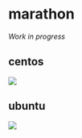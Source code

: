 # marathon

*Work in progress*

## centos

[![](https://badge.imagelayers.io/mesoscloud/marathon:0.8.2-centos-7.svg)](https://imagelayers.io/?images=mesoscloud/marathon:0.8.2-centos-7)

## ubuntu

[![](https://badge.imagelayers.io/mesoscloud/marathon:0.8.2-ubuntu-14.04.svg)](https://imagelayers.io/?images=mesoscloud/marathon:0.8.2-ubuntu-14.04)
